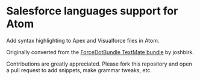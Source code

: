 # Salesforce languages support for Atom

Add syntax highlighting to Apex and Visualforce files in Atom.

Originally converted from the [ForceDotBundle TextMate bundle](https://github.com/joshbirk/ForceDotBundle) by joshbirk.

Contributions are greatly appreciated. Please fork this repository and open a pull request to add snippets, make grammar tweaks, etc.
